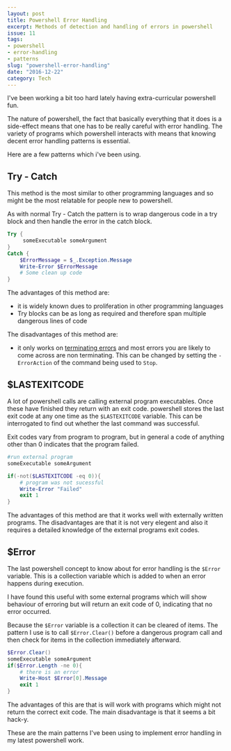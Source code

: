 ```yaml
---
layout: post
title: Powershell Error Handling
excerpt: Methods of detection and handling of errors in powershell
issue: 11
tags: 
- powershell
- error-handling
- patterns
slug: "powershell-error-handling"
date: "2016-12-22"
category: Tech
---
```



I've been working a bit too hard lately having extra-curricular powershell fun. 


The nature of powershell, the fact that basically everything that it does is a side-effect means that one has to be really careful with error handling.
The variety of programs which powershell interacts with means that knowing decent error handling patterns is essential. 

Here are a few patterns which i've been using.

## Try - Catch ##

This method is the most similar to other programming languages and so might be the most relatable for people new to powershell. 

As with normal Try - Catch the pattern is to wrap dangerous code in a try block and then handle the error in the catch block. 

``` powershell
Try {
     someExecutable someArgument   
}
Catch {
    $ErrorMessage = $_.Exception.Message
    Write-Error $ErrorMessage
    # Some clean up code
}
```

The advantages of this method are:

- it is widely known dues to proliferation in other programming languages
- Try blocks can be as long as required and therefore span multiple dangerous lines of code

The disadvantages of this method are:

- it only works on [terminating errors](https://msdn.microsoft.com/en-us/library/dd878319(v=vs.85).aspx) and most errors you are likely to come across are non terminating. This can be changed by setting the `-ErrorAction` of the command being used to `Stop`.


## $LASTEXITCODE ##

A lot of powershell calls are calling external program executables. Once these have finished they return with an exit code.
powershell stores the last exit code at any one time as the `$LASTEXITCODE` variable. This can be interrogated to find out whether the last command was successful.

Exit codes vary from program to program, but in general a code of anything other than 0 indicates that the program failed.

``` powershell
#run external program
someExecutable someArgument

if(-not($LASTEXITCODE -eq 0)){
    # program was not sucessful
    Write-Error "Failed"
    exit 1
} 
```

The advantages of this method are that it works well with externally written programs.
The disadvantages are that it is not very elegent and also it requires a detailed knowledge of the external programs exit codes.


## $Error ##

The last powershell concept to know about for error handling is the `$Error` variable.
This is a collection variable which is added to when an error happens during execution.

I have found this useful with some external programs which will show behaviour of erroring but will return an exit code of 0, indicating that no error occurred.

Because the `$Error` variable is a collection it can be cleared of items. The pattern I use is to call `$Error.Clear()` before a dangerous program call and then check for items in the collection immediately afterward. 

``` powershell
$Error.Clear()
someExecutable someArgument
if($Error.Length -ne 0){
    # there is an error
    Write-Host $Error[0].Message
    exit 1
}
```

The advantages of this are that is will work with programs which might not return the correct exit code.
The main disadvantage is that it seems a bit hack-y.


These are the main patterns I've been using to implement error handling in my latest powershell work.

